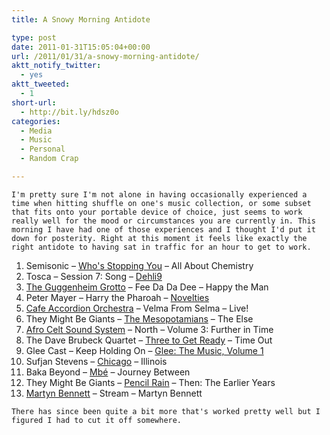```yaml
---
title: A Snowy Morning Antidote

type: post
date: 2011-01-31T15:05:04+00:00
url: /2011/01/31/a-snowy-morning-antidote/
aktt_notify_twitter:
  - yes
aktt_tweeted:
  - 1
short-url:
  - http://bit.ly/hdsz0o
categories:
  - Media
  - Music
  - Personal
  - Random Crap

---
```

<div class='microid-mailto+http:sha1:d0755b0c246b36862f1c73f7872482869aeb9ed3'>
  
    I'm pretty sure I'm not alone in having occasionally experienced a time when hitting shuffle on one's music collection, or some subset that fits onto your portable device of choice, just seems to work really well for the mood or circumstances you are currently in. This morning I have had one of those experiences and I thought I'd put it down for posterity. Right at this moment it feels like exactly the right antidote to having sat in traffic for an hour to get to work.
  
  
  <ol>
    <li>
      Semisonic &#8211; <a href="http://www.bing.com/music/songs/search?q=Semisonic+who's+stopping+you">Who's Stopping You</a> &#8211; All About Chemistry
    </li>
    <li>
      Tosca &#8211; Session 7: Song &#8211; <a href="http://www.bing.com/music/albums/detail?q=Tosca+Dehli9&#038;albumID=C5FE5600-0100-11DB-89CA-0019B92A3933">Dehli9</a>
    </li>
    <li>
      <a href="http://www.guggenheimgrotto.com/">The Guggenheim Grotto</a> &#8211; Fee Da Da Dee &#8211; Happy the Man
    </li>
    <li>
      Peter Mayer &#8211; Harry the Pharoah &#8211; <a href="http://www.bing.com/music/albums/detail?q=Peter+Mayer+Novelties&#038;albumID=DF470A02-0100-11DB-89CA-0019B92A3933&#038;FORM=DTPMUO">Novelties</a>
    </li>
    <li>
      <a href="http://cafeaccordion.com/">Cafe Accordion Orchestra</a> &#8211; Velma From Selma &#8211; Live!
    </li>
    <li>
      They Might Be Giants &#8211; <a href="http://www.bing.com/music/songs/search?q=They+Might+Be+Giants+The+Mesopotamians&#038;qpvt=they+might+be+giants+the+mesopotamians">The Mesopotamians</a> &#8211; The Else
    </li>
    <li>
      <a href="http://afroceltsoundsystem.net/">Afro Celt Sound System</a> &#8211; North &#8211; Volume 3: Further in Time
    </li>
    <li>
      The Dave Brubeck Quartet &#8211; <a href="http://www.bing.com/music/songs/search?q=Dave+Brubeck+Three+To+Get+Ready&#038;qpvt=Dave+Brubeck+Three+to+Get+Ready">Three to Get Ready</a> &#8211; Time Out
    </li>
    <li>
      Glee Cast &#8211; Keep Holding On &#8211; <a href="http://www.bing.com/music/songs/search?q=glee+the+music+vol+1&#038;go=&#038;form=VBREQY&#038;qs=AS&#038;sk=AS3&#038;pq=glee+the+music&#038;sp=4&#038;sc=8-14">Glee: The Music, Volume 1</a>
    </li>
    <li>
      Sufjan Stevens &#8211; <a href="http://www.bing.com/music/songs/search?q=Sufjan+Stevens+Chicago&#038;go=&#038;form=VBREQY&#038;qs=n&#038;sk=&#038;sc=7-22">Chicago</a> &#8211; Illinois
    </li>
    <li>
      Baka Beyond &#8211; <a href="http://www.bing.com/music/songs/search?q=Baka+Beyond+-+Mb%C3%A9&#038;go=&#038;form=VBREQY&#038;qs=n&#038;sk=&#038;sc=1-17">Mbé</a> &#8211; Journey Between
    </li>
    <li>
      They Might Be Giants &#8211; <a href="http://www.bing.com/music/songs/search?q=They+Might+Be+Giants+-+Pencil+Rain&#038;go=&#038;form=DTPMUS&#038;qs=n&#038;sk=">Pencil Rain</a> &#8211; Then: The Earlier Years
    </li>
    <li>
      <a href="http://martynbennett.com/">Martyn Bennett</a> &#8211; Stream &#8211; Martyn Bennett
    </li>
  </ol>
  
  
    There has since been quite a bit more that's worked pretty well but I figured I had to cut it off somewhere.
  
